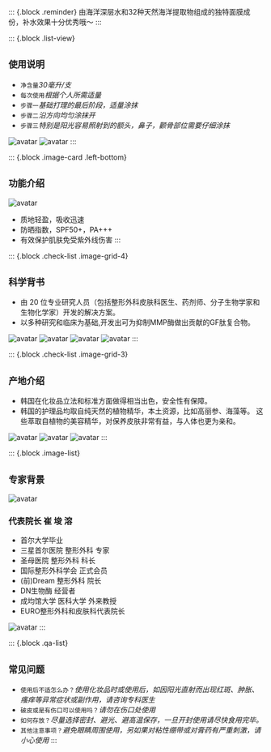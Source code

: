 <!-- 补补队长block -->
::: {.block .reminder}
由海洋深层水和32种天然海洋提取物组成的独特面膜成份，补⽔效果十分优秀哦～
:::

<!-- 使用说明block -->
::: {.block .list-view}
## `使用说明`

- `净含量`*30毫升/支*
- `每次使用`*根据个人所需适量*
- `步骤一`*基础打理的最后阶段，适量涂抹*
- `步骤二`*沿方向均匀涂抹开*
- `步骤三`*特别是阳光容易照射到的额头，鼻子，颧骨部位需要仔细涂抹*

![avatar](https://huolibubu-1308276565.cos.ap-shanghai.myqcloud.com/static/upload/images/wechat-mock/220126-m1.png)
![avatar](https://huolibubu-1308276565.cos.ap-shanghai.myqcloud.com/static/upload/images/wechat-mock/220128-m1.png)
:::

<!-- 功能介绍block -->
::: {.block .image-card .left-bottom}
## `功能介绍`

![avatar](https://huolibubu-1308276565.cos.ap-shanghai.myqcloud.com/static/upload/images/wechat-mock/220127-m1.png)

- 质地轻盈，吸收迅速
- 防晒指数，SPF50+，PA+++
- 有效保护肌肤免受紫外线伤害
:::

<!-- 科学背书block -->
::: {.block .check-list .image-grid-4}
## `科学背书`
- 由 20 位专业研究人员（包括整形外科皮肤科医生、药剂师、分子生物学家和生物化学家）开发的解决方案。
- 以多种研究和临床为基础,开发出可为抑制MMP酶做出贡献的GF肽复合物。

![avatar](https://huolibubu-1308276565.cos.ap-shanghai.myqcloud.com/static/upload/images/wechat-mock/220127-m2.png)
![avatar](https://huolibubu-1308276565.cos.ap-shanghai.myqcloud.com/static/upload/images/wechat-mock/220127-m3.png)
![avatar](https://huolibubu-1308276565.cos.ap-shanghai.myqcloud.com/static/upload/images/wechat-mock/220127-m4.png)
![avatar](https://huolibubu-1308276565.cos.ap-shanghai.myqcloud.com/static/upload/images/wechat-mock/220127-m5.png)
:::


<!-- 产地介绍block -->
::: {.block .check-list .image-grid-3}
## `产地介绍`
- 韩国在化妆品立法和标准方面做得相当出色，安全性有保障。
- 韩国的护理品均取自纯天然的植物精华，本土资源，比如高丽参、海藻等。 这些萃取自植物的美容精华，对保养皮肤非常有益，与人体也更为亲和。

![avatar](https://huolibubu-1308276565.cos.ap-shanghai.myqcloud.com/static/upload/images/wechat-mock/220127-m8.png)
![avatar](https://huolibubu-1308276565.cos.ap-shanghai.myqcloud.com/static/upload/images/wechat-mock/220127-m9.png)
![avatar](https://huolibubu-1308276565.cos.ap-shanghai.myqcloud.com/static/upload/images/wechat-mock/220127-m10.png)
:::


<!-- 专家背景block -->
::: {.block .image-list}
## `专家背景`
![avatar](https://huolibubu-1308276565.cos.ap-shanghai.myqcloud.com/static/upload/images/wechat-mock/220127-m6.png)
### 代表院长 崔 埈 溶
- 首尔大学毕业
- 三星首尔医院 整形外科 专家 
- 圣母医院 整形外科 科长
- 国际整形外科学会 正式会员 
- (前)Dream 整形外科 院长
- DN生物酶 经营者
- 成均馆大学 医科大学 外来教授
- EURO整形外科和皮肤科代表院长

![avatar](https://huolibubu-1308276565.cos.ap-shanghai.myqcloud.com/static/upload/images/wechat-mock/220127-m7.png)
:::

<!-- 常见问题block -->
::: {.block .qa-list}
## `常见问题`

- `使用后不适怎么办？`*使用化妆品时或使用后，如因阳光直射而出现红斑、肿胀、瘙痒等异常症状或副作用，请咨询专科医生*
- `破皮或是有伤口可以使用吗？`*请勿在伤口处使用*
- `如何存放？`*尽量选择密封、避光、避高温保存，一旦开封使用请尽快食用完毕。*
- `其他注意事项？`*避免眼睛周围使用，另如果对粘性绷带或对膏药有严重刺激，请小心使用*
:::
